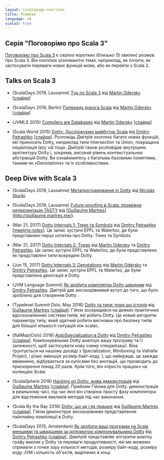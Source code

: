 ```yaml
---
layout: singlepage-overview
title: Розмови
language: uk
scala3: true
---
```


Серія "Поговорімо про Scala 3"
-------------------------------

[Поговорімо про Scala 3](https://www.youtube.com/playlist?list=PLTx-VKTe8yLxYQfX_eGHCxaTuWvvG28Ml) є серією
коротких (близько 15 хвилин) розмов про Scala 3. Він охоплює різноманітні теми, наприклад, як почати, як застосувати
переваги нових функцій мови, або як перейти з Scala 2.

Talks on Scala 3
----------------
- (ScalaDays 2019, Lausanne) [Тур по Scala 3](https://www.youtube.com/watch?v=_Rnrx2lo9cw) 
  від [Martin Odersky](http://twitter.com/odersky) 
  [\[слайди\]](https://www.slideshare.net/Odersky/a-tour-of-scala-3)

- (ScalaDays 2016, Berlin) [Попереду дорога Scala](https://www.youtube.com/watch?v=GHzWqJKFCk4) 
  від [Martin Odersky](http://twitter.com/odersky) 
  [\[слайди\]](http://www.slideshare.net/Odersky/scala-days-nyc-2016)

- (JVMLS 2015) [Compilers are Databases](https://www.youtube.com/watch?v=WxyyJyB_Ssc) 
  від [Martin Odersky](http://twitter.com/odersky) 
  [\[слайди\]](http://www.slideshare.net/Odersky/compilers-are-databases)

- (Scala World 2015) [Dotty: Досліджуємо майбутнє Scala](https://www.youtube.com/watch?v=aftdOFuVU1o) 
  від [Dmitry Petrashko](http://twitter.com/darkdimius) 
  [\[слайди\]](https://d-d.me/scalaworld2015/#/).
  Розповідь Дмітрія охоплює багато нових функцій, які приносить Dotty, наприклад типи Intersection та Union, покращена ініціалізація lazy val тощо.
  Дмітрій також розповідає внутрішню архітектуру Dotty і, зокрема, високий рівень контекстуальних абстракцій Dotty. Ви 
  ознайомитесь з багатьма базовими поняттями, такими як «Denotations» та їх особливостями.

Deep Dive with Scala 3
----------------------
- (ScalaDays 2019, Lausanne) [Метапрограмування in Dotty](https://www.youtube.com/watch?v=ZfDS_gJyPTc) 
  від [Nicolas Stucki](https://github.com/nicolasstucki).

- (ScalaDays 2019, Lausanne) [Future-proofing в Scala: проміжна репрезентація TASTY](https://www.youtube.com/watch?v=zQFjC3zLYwo) 
  від [[Guillaume Martres](http://guillaume.martres.me/)](http://guillaume.martres.me/).

- (Mar 21, 2017) [Dotty Internals 1: Trees та Symbols](https://www.youtube.com/watch?v=yYd-zuDd3S8) 
  від [Dmitry Petrashko](http://twitter.com/darkdimius) 
  [\[meeting notes\]](https://dotty.epfl.ch/docs/internals/dotty-internals-1-notes.html).
  Це запис зустрічі EPFL та Waterloo, де були представлені перші нотатки про Dotty: Trees та Symbols.

- (Mar 21, 2017) [Dotty Internals 2: Types](https://www.youtube.com/watch?v=3gmLIYlGbKc) 
  від [Martin Odersky](http://twitter.com/odersky) та [Dmitry Petrashko](http://twitter.com/darkdimius).
  Це запис зустрічі EPFL та Waterloo, де були представлено як представлені типи всередині Dotty.

- (Jun 15, 2017) [Dotty Internals 3: Denotations](https://youtu.be/9iPA7zMRGKY) 
  від [Martin Odersky](http://twitter.com/odersky) та [Dmitry Petrashko](http://twitter.com/darkdimius).
  Це запис зустрічі EPFL та Waterloo, де були представлена денотація в Dotty.

- (JVM Language Summit) [Як зробити компілятор Dotty швидким](https://www.youtube.com/watch?v=9xYoSwnSPz0) 
  від [Dmitry Petrashko](http://twitter.com/darkdimius).
  Дмітрій дає високорівневий вступ до того, що було зроблено для створення Dotty .

- (Typelevel Summit Oslo, May 2016) [Dotty та типи: поки що історія](https://www.youtube.com/watch?v=YIQjfCKDR5A) 
  від [Guillaume Martres](http://guillaume.martres.me/) 
  [\[слайди\]](http://guillaume.martres.me/talks/typelevel-summit-oslo/).
  Гійом зосередився на деяких практичних вдосконаленнях системи типів, які робить Dotty. Це новий алгоритм параметру типу, 
  який здатний робити висновки про безпеку типів для більшої кількості ситуацій ніж scalac.

- (flatMap(Oslo) 2016) [AutoSpecialization в Dotty](https://vimeo.com/165928176) 
  від [Dmitry Petrashko](http://twitter.com/darkdimius) 
  [\[слайди\]](https://d-d.me/talks/flatmap2016/#/).
  Компонувальник Dotty аналізує вашу програму та її залежності, щоб застосувати нову схему спеціалізації. 
  Віна ґрунтується на нашому досвіді з Specialization, Miniboxing та Valhalla Project,
  і різко зменшує розмір байт-коду. І, що найкраще, це завжди ввімкнено, відбувається за кулісами без анотацій, 
  що призводить до прискорення понад 20 разів. Крім того, він «просто працює» на колекціях Scala.

- (ScalaSphere 2016) [Hacking on Dotty: жива демонстрація](https://www.youtube.com/watch?v=0OOYGeZLHs4) 
  від [Guillaume Martres](http://guillaume.martres.me/) 
  [\[слайди\]](http://guillaume.martres.me/talks/dotty-live-demo/).
  Прийоми Гійома для Dotty: демонстрація в реальному часі, під час якої він створює просту фазу компілятора для відстеження викликів методів під час виконання.

- (Scala By the Bay 2016) [Dotty: що це і як працює](https://www.youtube.com/watch?v=wCFbYu7xEJA)
  від [Guillaume Martres](http://guillaume.martres.me/) 
  [\[слайди\]](http://guillaume.martres.me/talks/dotty-tutorial/#/).
  Гійом демонструє високорівневе представлення пайплайну компіляції в Dotty.

- (ScalaDays 2015, Amsterdam) [Як зробити ваші програми на Scala меншими та швидшими за допомогою компонувальника Dotty](https://www.youtube.com/watch?v=xCeI1ArdXM4)
  від [Dmitry Petrashko](http://twitter.com/darkdimius)
  [\[слайди\]](https://d-d.me/scaladays2015/#/).
  Дмитрій представляє алгоритм аналізу графу виклик у Dotty та переваги продуктивності, які ми можемо отримати з точки зору кількості методів, 
  розміру байт-коду, розміру коду JVM і кількість об'єктів, виділених в кінці.
